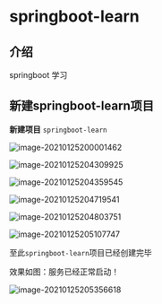 # springboot-learn

## 介绍
springboot 学习

## 新建springboot-learn项目

**新建项目** `springboot-learn`

![image-20210125200001462](http://drawing-bed.oss-cn-beijing.aliyuncs.com/img/image-20210125200001462.png)

![image-20210125204309925](http://drawing-bed.oss-cn-beijing.aliyuncs.com/img/image-20210125204309925.png)

![image-20210125204359545](http://drawing-bed.oss-cn-beijing.aliyuncs.com/img/image-20210125204359545.png)

![image-20210125204719541](http://drawing-bed.oss-cn-beijing.aliyuncs.com/img/image-20210125204803751.png)

![image-20210125204803751](http://drawing-bed.oss-cn-beijing.aliyuncs.com/img/image-20210125204719541.png)

![image-20210125205107747](http://drawing-bed.oss-cn-beijing.aliyuncs.com/img/image-20210125205107747.png)

至此`springboot-learn`项目已经创建完毕

效果如图：服务已经正常启动！

![image-20210125205356618](http://drawing-bed.oss-cn-beijing.aliyuncs.com/img/image-20210125205356618.png)
